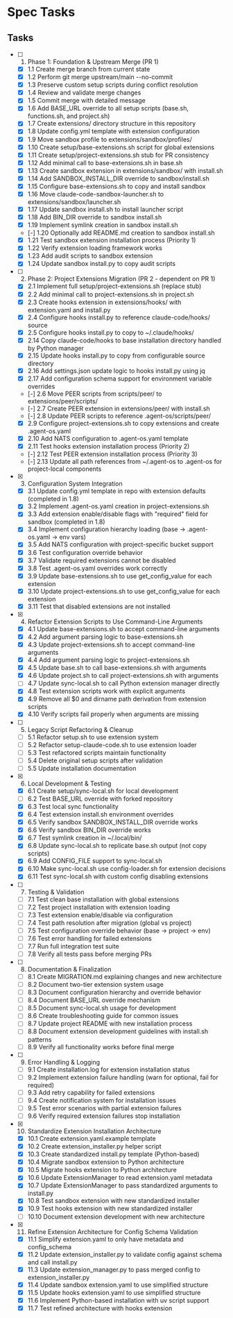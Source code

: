 # Spec Tasks

## Tasks

- [ ] 1. Phase 1: Foundation & Upstream Merge (PR 1)
  - [x] 1.1 Create merge branch from current state
  - [x] 1.2 Perform git merge upstream/main --no-commit
  - [x] 1.3 Preserve custom setup scripts during conflict resolution
  - [x] 1.4 Review and validate merge changes
  - [x] 1.5 Commit merge with detailed message
  - [x] 1.6 Add BASE_URL override to all setup scripts (base.sh, functions.sh, and project.sh)
  - [x] 1.7 Create extensions/ directory structure in this repository
  - [x] 1.8 Update config.yml template with extension configuration
  - [x] 1.9 Move sandbox profile to extensions/sandbox/profiles/
  - [x] 1.10 Create setup/base-extensions.sh script for global extensions
  - [x] 1.11 Create setup/project-extensions.sh stub for PR consistency
  - [x] 1.12 Add minimal call to base-extensions.sh in base.sh
  - [x] 1.13 Create sandbox extension in extensions/sandbox/ with install.sh
  - [x] 1.14 Add SANDBOX_INSTALL_DIR override to sandbox/install.sh
  - [x] 1.15 Configure base-extensions.sh to copy and install sandbox
  - [x] 1.16 Move claude-code-sandbox-launcher.sh to extensions/sandbox/launcher.sh
  - [x] 1.17 Update sandbox install.sh to install launcher script
  - [x] 1.18 Add BIN_DIR override to sandbox install.sh
  - [x] 1.19 Implement symlink creation in sandbox install.sh
  - [-] 1.20 Optionally add README.md creation to sandbox install.sh
  - [x] 1.21 Test sandbox extension installation process (Priority 1)
  - [x] 1.22 Verify extension loading framework works
  - [x] 1.23 Add audit scripts to sandbox extension
  - [x] 1.24 Update sandbox install.py to copy audit scripts

- [ ] 2. Phase 2: Project Extensions Migration (PR 2 - dependent on PR 1)
  - [x] 2.1 Implement full setup/project-extensions.sh (replace stub)
  - [x] 2.2 Add minimal call to project-extensions.sh in project.sh
  - [x] 2.3 Create hooks extension in extensions/hooks/ with extension.yaml and install.py
  - [x] 2.4 Configure hooks install.py to reference claude-code/hooks/ source
  - [x] 2.5 Configure hooks install.py to copy to ~/.claude/hooks/
  - [x] 2.14 Copy claude-code/hooks to base installation directory handled by Python manager
  - [x] 2.15 Update hooks install.py to copy from configurable source directory
  - [x] 2.16 Add settings.json update logic to hooks install.py using jq
  - [x] 2.17 Add configuration schema support for environment variable overrides
  - [-] 2.6 Move PEER scripts from scripts/peer/ to extensions/peer/scripts/
  - [-] 2.7 Create PEER extension in extensions/peer/ with install.sh
  - [-] 2.8 Update PEER scripts to reference .agent-os/scripts/peer/
  - [x] 2.9 Configure project-extensions.sh to copy extensions and create .agent-os.yaml
  - [x] 2.10 Add NATS configuration to .agent-os.yaml template
  - [x] 2.11 Test hooks extension installation process (Priority 2)
  - [-] 2.12 Test PEER extension installation process (Priority 3)
  - [-] 2.13 Update all path references from ~/.agent-os to .agent-os for project-local components

- [x] 3. Configuration System Integration
  - [x] 3.1 Update config.yml template in repo with extension defaults (completed in 1.8)
  - [x] 3.2 Implement .agent-os.yaml creation in project-extensions.sh
  - [x] 3.3 Add extension enable/disable flags with "required" field for sandbox (completed in 1.8)
  - [x] 3.4 Implement configuration hierarchy loading (base → .agent-os.yaml → env vars)
  - [x] 3.5 Add NATS configuration with project-specific bucket support
  - [x] 3.6 Test configuration override behavior
  - [x] 3.7 Validate required extensions cannot be disabled
  - [x] 3.8 Test .agent-os.yaml overrides work correctly
  - [x] 3.9 Update base-extensions.sh to use get_config_value for each extension
  - [x] 3.10 Update project-extensions.sh to use get_config_value for each extension
  - [x] 3.11 Test that disabled extensions are not installed

- [x] 4. Refactor Extension Scripts to Use Command-Line Arguments
  - [x] 4.1 Update base-extensions.sh to accept command-line arguments
  - [x] 4.2 Add argument parsing logic to base-extensions.sh
  - [x] 4.3 Update project-extensions.sh to accept command-line arguments
  - [x] 4.4 Add argument parsing logic to project-extensions.sh
  - [x] 4.5 Update base.sh to call base-extensions.sh with arguments
  - [x] 4.6 Update project.sh to call project-extensions.sh with arguments
  - [ ] 4.7 Update sync-local.sh to call Python extension manager directly
  - [x] 4.8 Test extension scripts work with explicit arguments
  - [x] 4.9 Remove all $0 and dirname path derivation from extension scripts
  - [x] 4.10 Verify scripts fail properly when arguments are missing

- [ ] 5. Legacy Script Refactoring & Cleanup
  - [ ] 5.1 Refactor setup.sh to use extension system
  - [ ] 5.2 Refactor setup-claude-code.sh to use extension loader
  - [ ] 5.3 Test refactored scripts maintain functionality
  - [ ] 5.4 Delete original setup scripts after validation
  - [ ] 5.5 Update installation documentation

- [x] 6. Local Development & Testing
  - [x] 6.1 Create setup/sync-local.sh for local development
  - [ ] 6.2 Test BASE_URL override with forked repository
  - [x] 6.3 Test local sync functionality
  - [x] 6.4 Test extension install.sh environment overrides
  - [x] 6.5 Verify sandbox SANDBOX_INSTALL_DIR override works
  - [x] 6.6 Verify sandbox BIN_DIR override works
  - [x] 6.7 Test symlink creation in ~/.local/bin/
  - [x] 6.8 Update sync-local.sh to replicate base.sh output (not copy scripts)
  - [x] 6.9 Add CONFIG_FILE support to sync-local.sh
  - [x] 6.10 Make sync-local.sh use config-loader.sh for extension decisions
  - [x] 6.11 Test sync-local.sh with custom config disabling extensions

- [ ] 7. Testing & Validation
  - [ ] 7.1 Test clean base installation with global extensions
  - [ ] 7.2 Test project installation with extension loading
  - [ ] 7.3 Test extension enable/disable via configuration
  - [ ] 7.4 Test path resolution after migration (global vs project)
  - [ ] 7.5 Test configuration override behavior (base → project → env)
  - [ ] 7.6 Test error handling for failed extensions
  - [ ] 7.7 Run full integration test suite
  - [ ] 7.8 Verify all tests pass before merging PRs

- [ ] 8. Documentation & Finalization
  - [ ] 8.1 Create MIGRATION.md explaining changes and new architecture
  - [ ] 8.2 Document two-tier extension system usage
  - [ ] 8.3 Document configuration hierarchy and override behavior
  - [ ] 8.4 Document BASE_URL override mechanism
  - [ ] 8.5 Document sync-local.sh usage for development
  - [ ] 8.6 Create troubleshooting guide for common issues
  - [ ] 8.7 Update project README with new installation process
  - [ ] 8.8 Document extension development guidelines with install.sh patterns
  - [ ] 8.9 Verify all functionality works before final merge

- [ ] 9. Error Handling & Logging
  - [ ] 9.1 Create installation.log for extension installation status
  - [ ] 9.2 Implement extension failure handling (warn for optional, fail for required)
  - [ ] 9.3 Add retry capability for failed extensions
  - [ ] 9.4 Create notification system for installation issues
  - [ ] 9.5 Test error scenarios with partial extension failures
  - [ ] 9.6 Verify required extension failures stop installation

- [x] 10. Standardize Extension Installation Architecture
  - [x] 10.1 Create extension.yaml.example template
  - [x] 10.2 Create extension_installer.py helper script
  - [x] 10.3 Create standardized install.py template (Python-based)
  - [x] 10.4 Migrate sandbox extension to Python architecture
  - [x] 10.5 Migrate hooks extension to Python architecture
  - [x] 10.6 Update ExtensionManager to read extension.yaml metadata
  - [x] 10.7 Update ExtensionManager to pass standardized arguments to install.py
  - [x] 10.8 Test sandbox extension with new standardized installer
  - [x] 10.9 Test hooks extension with new standardized installer
  - [ ] 10.10 Document extension development with new architecture

- [x] 11. Refine Extension Architecture for Config Schema Validation
  - [x] 11.1 Simplify extension.yaml to only have metadata and config_schema
  - [x] 11.2 Update extension_installer.py to validate config against schema and call install.py
  - [x] 11.3 Update extension_manager.py to pass merged config to extension_installer.py
  - [x] 11.4 Update sandbox extension.yaml to use simplified structure
  - [x] 11.5 Update hooks extension.yaml to use simplified structure
  - [x] 11.6 Implement Python-based installation with uv script support
  - [x] 11.7 Test refined architecture with hooks extension
